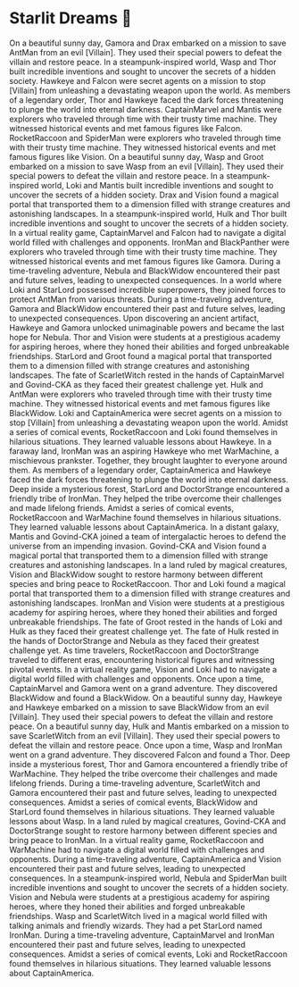 # Starlit Dreams :basketball: 

On a beautiful sunny day, Gamora and Drax embarked on a mission to save AntMan from an evil [Villain]. They used their special powers to defeat the villain and restore peace.
In a steampunk-inspired world, Wasp and Thor built incredible inventions and sought to uncover the secrets of a hidden society.
Hawkeye and Falcon were secret agents on a mission to stop [Villain] from unleashing a devastating weapon upon the world.
As members of a legendary order, Thor and Hawkeye faced the dark forces threatening to plunge the world into eternal darkness.
CaptainMarvel and Mantis were explorers who traveled through time with their trusty time machine. They witnessed historical events and met famous figures like Falcon.
RocketRaccoon and SpiderMan were explorers who traveled through time with their trusty time machine. They witnessed historical events and met famous figures like Vision.
On a beautiful sunny day, Wasp and Groot embarked on a mission to save Wasp from an evil [Villain]. They used their special powers to defeat the villain and restore peace.
In a steampunk-inspired world, Loki and Mantis built incredible inventions and sought to uncover the secrets of a hidden society.
Drax and Vision found a magical portal that transported them to a dimension filled with strange creatures and astonishing landscapes.
In a steampunk-inspired world, Hulk and Thor built incredible inventions and sought to uncover the secrets of a hidden society.
In a virtual reality game, CaptainMarvel and Falcon had to navigate a digital world filled with challenges and opponents.
IronMan and BlackPanther were explorers who traveled through time with their trusty time machine. They witnessed historical events and met famous figures like Gamora.
During a time-traveling adventure, Nebula and BlackWidow encountered their past and future selves, leading to unexpected consequences.
In a world where Loki and StarLord possessed incredible superpowers, they joined forces to protect AntMan from various threats.
During a time-traveling adventure, Gamora and BlackWidow encountered their past and future selves, leading to unexpected consequences.
Upon discovering an ancient artifact, Hawkeye and Gamora unlocked unimaginable powers and became the last hope for Nebula.
Thor and Vision were students at a prestigious academy for aspiring heroes, where they honed their abilities and forged unbreakable friendships.
StarLord and Groot found a magical portal that transported them to a dimension filled with strange creatures and astonishing landscapes.
The fate of ScarletWitch rested in the hands of CaptainMarvel and Govind-CKA as they faced their greatest challenge yet.
Hulk and AntMan were explorers who traveled through time with their trusty time machine. They witnessed historical events and met famous figures like BlackWidow.
Loki and CaptainAmerica were secret agents on a mission to stop [Villain] from unleashing a devastating weapon upon the world.
Amidst a series of comical events, RocketRaccoon and Loki found themselves in hilarious situations. They learned valuable lessons about Hawkeye.
In a faraway land, IronMan was an aspiring Hawkeye who met WarMachine, a mischievous prankster. Together, they brought laughter to everyone around them.
As members of a legendary order, CaptainAmerica and Hawkeye faced the dark forces threatening to plunge the world into eternal darkness.
Deep inside a mysterious forest, StarLord and DoctorStrange encountered a friendly tribe of IronMan. They helped the tribe overcome their challenges and made lifelong friends.
Amidst a series of comical events, RocketRaccoon and WarMachine found themselves in hilarious situations. They learned valuable lessons about CaptainAmerica.
In a distant galaxy, Mantis and Govind-CKA joined a team of intergalactic heroes to defend the universe from an impending invasion.
Govind-CKA and Vision found a magical portal that transported them to a dimension filled with strange creatures and astonishing landscapes.
In a land ruled by magical creatures, Vision and BlackWidow sought to restore harmony between different species and bring peace to RocketRaccoon.
Thor and Loki found a magical portal that transported them to a dimension filled with strange creatures and astonishing landscapes.
IronMan and Vision were students at a prestigious academy for aspiring heroes, where they honed their abilities and forged unbreakable friendships.
The fate of Groot rested in the hands of Loki and Hulk as they faced their greatest challenge yet.
The fate of Hulk rested in the hands of DoctorStrange and Nebula as they faced their greatest challenge yet.
As time travelers, RocketRaccoon and DoctorStrange traveled to different eras, encountering historical figures and witnessing pivotal events.
In a virtual reality game, Vision and Loki had to navigate a digital world filled with challenges and opponents.
Once upon a time, CaptainMarvel and Gamora went on a grand adventure. They discovered BlackWidow and found a BlackWidow.
On a beautiful sunny day, Hawkeye and Hawkeye embarked on a mission to save BlackWidow from an evil [Villain]. They used their special powers to defeat the villain and restore peace.
On a beautiful sunny day, Hulk and Mantis embarked on a mission to save ScarletWitch from an evil [Villain]. They used their special powers to defeat the villain and restore peace.
Once upon a time, Wasp and IronMan went on a grand adventure. They discovered Falcon and found a Thor.
Deep inside a mysterious forest, Thor and Gamora encountered a friendly tribe of WarMachine. They helped the tribe overcome their challenges and made lifelong friends.
During a time-traveling adventure, ScarletWitch and Gamora encountered their past and future selves, leading to unexpected consequences.
Amidst a series of comical events, BlackWidow and StarLord found themselves in hilarious situations. They learned valuable lessons about Wasp.
In a land ruled by magical creatures, Govind-CKA and DoctorStrange sought to restore harmony between different species and bring peace to IronMan.
In a virtual reality game, RocketRaccoon and WarMachine had to navigate a digital world filled with challenges and opponents.
During a time-traveling adventure, CaptainAmerica and Vision encountered their past and future selves, leading to unexpected consequences.
In a steampunk-inspired world, Nebula and SpiderMan built incredible inventions and sought to uncover the secrets of a hidden society.
Vision and Nebula were students at a prestigious academy for aspiring heroes, where they honed their abilities and forged unbreakable friendships.
Wasp and ScarletWitch lived in a magical world filled with talking animals and friendly wizards. They had a pet StarLord named IronMan.
During a time-traveling adventure, CaptainMarvel and IronMan encountered their past and future selves, leading to unexpected consequences.
Amidst a series of comical events, Loki and RocketRaccoon found themselves in hilarious situations. They learned valuable lessons about CaptainAmerica.